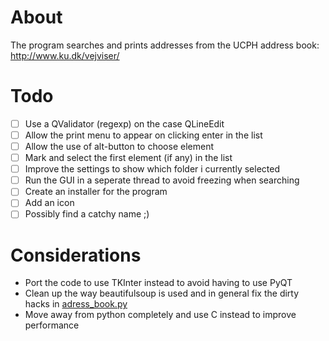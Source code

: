 # About
The program searches and prints addresses from the UCPH address book: http://www.ku.dk/vejviser/

# Todo
* [ ] Use a QValidator (regexp) on the case QLineEdit
* [ ] Allow the print menu to appear on clicking enter in the list
* [ ] Allow the use of alt-button to choose element
* [ ] Mark and select the first element (if any) in the list
* [ ] Improve the settings to show which folder i currently selected
* [ ] Run the GUI in a seperate thread to avoid freezing when searching
* [ ] Create an installer for the program
* [ ] Add an icon
* [ ] Possibly find a catchy name ;)

# Considerations
* Port the code to use TKInter instead to avoid having to use PyQT
* Clean up the way beautifulsoup is used and in general fix the dirty hacks in [adress_book.py](https://github.com/jfrdev/adresseprinter/blob/master/address_book.py)
* Move away from python completely and use C instead to improve performance
